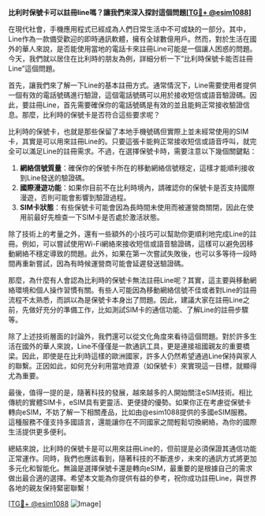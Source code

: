 **比利时保號卡可以註冊line嗎？讓我們來深入探討這個問題[[TG💪+ @esim1088](https://t.me/s/esim1088)]**

在現代社會，手機應用程式已經成為人們日常生活中不可或缺的一部分。其中，Line作為一款備受歡迎的即時通訊軟體，擁有全球數億用戶。然而，對於生活在國外的華人來說，是否能使用當地的電話卡來註冊Line可能是一個讓人困惑的問題。今天，我們就以居住在比利時的朋友為例，詳細分析一下“比利時保號卡能否註冊Line”這個問題。

首先，讓我們來了解一下Line的基本註冊方式。通常情況下，Line需要使用者提供一個有效的電話號碼進行驗證，這個電話號碼可以用於接收短信或語音驗證碼。因此，要註冊Line，首先需要確保你的電話號碼是有效的並且能夠正常接收驗證信息。那麼，比利時的保號卡是否符合這些要求呢？

比利時的保號卡，也就是那些保留了本地手機號碼但實際上並未經常使用的SIM卡，其實是可以用來註冊Line的。只要這張卡能夠正常接收短信或語音呼叫，就完全可以滿足Line的註冊需求。不過，在選擇保號卡時，需要注意以下幾個關鍵點：

1. **網絡信號質量**：確保你的保號卡所在的移動網絡信號穩定，這樣才能順利接收到Line發送的驗證碼。
2. **國際漫遊功能**：如果你目前不在比利時境內，請確認你的保號卡是否支持國際漫遊，否則可能會影響到驗證過程。
3. **SIM卡狀態**：有些保號卡可能會因為長時間未使用而被運營商關閉，因此在使用前最好先檢查一下SIM卡是否處於激活狀態。

除了技術上的考量之外，還有一些額外的小技巧可以幫助你更順利地完成Line的註冊。例如，可以嘗試使用Wi-Fi網絡來接收短信或語音驗證碼，這樣可以避免因移動網絡不穩定導致的問題。此外，如果在第一次嘗試失敗後，也可以多等待一段時間再重新嘗試，因為有時候運營商可能會延遲發送驗證碼。

那麼，為什麼有人會認為比利時的保號卡無法註冊Line呢？其實，這主要與移動網絡環境和個人操作習慣有關。有些人可能因為移動網絡信號不佳或者對Line的註冊流程不太熟悉，而誤以為是保號卡本身出了問題。因此，建議大家在註冊Line之前，先做好充分的準備工作，比如測試SIM卡的通信功能、了解Line的註冊步驟等。

除了上述技術層面的討論外，我們還可以從文化角度來看待這個問題。對於許多生活在國外的華人來說，Line不僅僅是一款通訊工具，更是連接祖國親友的重要橋梁。因此，即使是在比利時這樣的歐洲國家，許多人仍然希望通過Line保持與家人的聯繫。正因如此，如何充分利用當地資源（如保號卡）來實現這一目標，就顯得尤為重要。

最後，值得一提的是，隨著科技的發展，越來越多的人開始關注eSIM技術。相比傳統的實體SIM卡，eSIM具有更靈活、更便捷的優勢。如果你正在考慮從保號卡轉向eSIM，不妨了解一下相關產品，比如由@esim1088提供的多國eSIM服務。這種服務不僅支持多國語言，還能讓你在不同國家之間輕鬆切換網絡，為你的國際生活提供更多便利。

總結來說，比利時的保號卡是可以用來註冊Line的，但前提是必須保證其通信功能正常運作。同時，我們也應該看到，隨著科技的不斷進步，未來的通訊方式將更加多元化和智能化。無論是選擇保號卡還是轉向eSIM，最重要的是根據自己的需求做出最合適的選擇。希望本文能為你提供有益的參考，祝你成功註冊Line，與世界各地的親友保持緊密聯繫！

[[TG💪+ @esim1088](https://t.me/s/esim1088) ![Image](https://i.postimg.cc/4NQfJmqS/Snipaste-2025-05-13-00-14-12.png)]